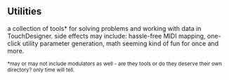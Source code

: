 ## Utilities

a collection of tools* for solving problems and working with data in TouchDesigner. side effects may include: hassle-free MIDI mapping, one-click utility parameter generation, math seeming kind of fun for once and more.

<sub>*may or may not include modulators as well - are they tools or do they deserve their own directory? only time will tell.</sub>
